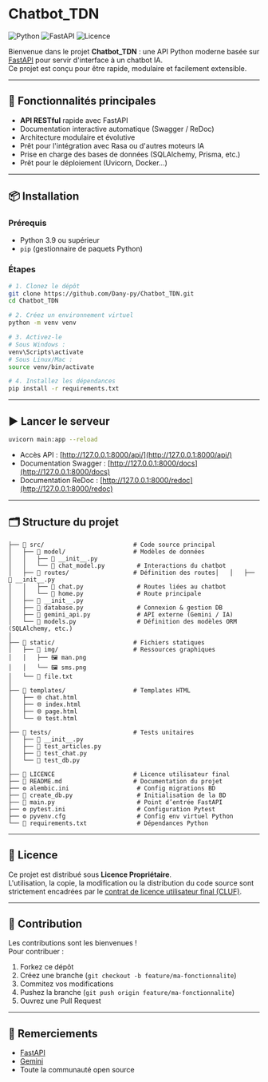 # Chatbot_TDN
![Python](https://img.shields.io/badge/python-3.9%2B-blue)
![FastAPI](https://img.shields.io/badge/FastAPI-0.100%2B-green)
![Licence](https://img.shields.io/badge/licence-Propriétaire-red)

Bienvenue dans le projet **Chatbot_TDN** : une API Python moderne basée sur [FastAPI](https://fastapi.tiangolo.com/) pour servir d'interface à un chatbot IA.  
Ce projet est conçu pour être rapide, modulaire et facilement extensible.

---

## 🚀 Fonctionnalités principales

- **API RESTful** rapide avec FastAPI
- Documentation interactive automatique (Swagger / ReDoc)
- Architecture modulaire et évolutive
- Prêt pour l'intégration avec Rasa ou d'autres moteurs IA
- Prise en charge des bases de données (SQLAlchemy, Prisma, etc.)
- Prêt pour le déploiement (Uvicorn, Docker...)

---

## 📦 Installation

### Prérequis

- Python 3.9 ou supérieur
- `pip` (gestionnaire de paquets Python)

### Étapes

```sh
# 1. Clonez le dépôt
git clone https://github.com/Dany-py/Chatbot_TDN.git
cd Chatbot_TDN

# 2. Créez un environnement virtuel
python -m venv venv

# 3. Activez-le
# Sous Windows :
venv\Scripts\activate
# Sous Linux/Mac :
source venv/bin/activate

# 4. Installez les dépendances
pip install -r requirements.txt
```

---

## ▶️ Lancer le serveur

```sh
uvicorn main:app --reload
```

- Accès API : [http://127.0.0.1:8000/api/](http://127.0.0.1:8000/api/)
- Documentation Swagger : [http://127.0.0.1:8000/docs](http://127.0.0.1:8000/docs)
- Documentation ReDoc : [http://127.0.0.1:8000/redoc](http://127.0.0.1:8000/redoc)

---

## 🗂️ Structure du projet

```Chatbot_TDN/
├── 📁 src/                         # Code source principal
│   ├── 📁 model/                   # Modèles de données
│   │   ├── 🐍 __init__.py
│   │   └── 🐍 chat_model.py         # Interactions du chatbot
│   ├── 📁 routes/                  # Définition des routes│   │   ├── 🐍 __init__.py
│   │   ├── 🐍 chat.py               # Routes liées au chatbot
│   │   └── 🐍 home.py               # Route principale
│   ├── 🐍 __init__.py
│   ├── 🐍 database.py               # Connexion & gestion DB
│   ├── 🐍 gemini_api.py             # API externe (Gemini / IA)
│   └── 🐍 models.py                 # Définition des modèles ORM (SQLAlchemy, etc.)
│
├── 📁 static/                      # Fichiers statiques
│   ├── 📁 img/                     # Ressources graphiques
│   │   ├── 🖼️ man.png
│   │   └── 🖼️ sms.png
│   └── 📄 file.txt
│
├── 📁 templates/                   # Templates HTML
│   ├── 🌐 chat.html
│   ├── 🌐 index.html
│   ├── 🌐 page.html
│   └── 🌐 test.html
│
├── 📁 tests/                       # Tests unitaires
│   ├── 🐍 __init__.py
│   ├── 🐍 test_articles.py
│   ├── 🐍 test_chat.py
│   └── 🐍 test_db.py
│
├── 📄 LICENCE                      # Licence utilisateur final
├── 📖 README.md                    # Documentation du projet
├── ⚙️ alembic.ini                   # Config migrations BD
├── 🐍 create_db.py                  # Initialisation de la BD
├── 🐍 main.py                       # Point d’entrée FastAPI
├── ⚙️ pytest.ini                    # Configuration Pytest
├── ⚙️ pyvenv.cfg                    # Config env virtuel Python
└── 📄 requirements.txt              # Dépendances Python

```
---

## 📄 Licence

Ce projet est distribué sous **Licence Propriétaire**.  
L'utilisation, la copie, la modification ou la distribution du code source sont strictement encadrées par le [contrat de licence utilisateur final (CLUF)](./LICENCE).

---

## 🤝 Contribution

Les contributions sont les bienvenues !  
Pour contribuer :

1. Forkez ce dépôt
2. Créez une branche (`git checkout -b feature/ma-fonctionnalite`)
3. Commitez vos modifications
4. Pushez la branche (`git push origin feature/ma-fonctionnalite`)
5. Ouvrez une Pull Request

---

## 🙏 Remerciements

- [FastAPI](https://fastapi.tiangolo.com/)
- [Gemini](https://gemini.google.com/)
- Toute la communauté open source

